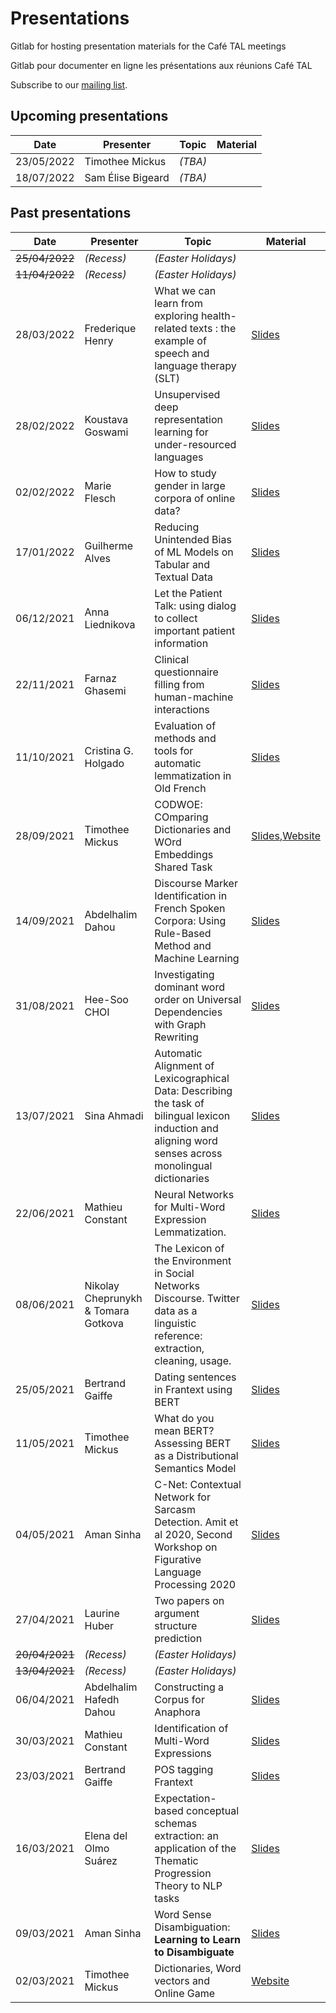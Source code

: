 # Presentations

Gitlab for hosting presentation materials for the Café TAL meetings

Gitlab pour documenter en ligne les présentations aux réunions Café TAL

Subscribe to our [mailing list](https://courrier.atilf.fr/sympa/).

## Upcoming presentations


|Date|Presenter|Topic| Material |
|---|---|---|---|
|23/05/2022| Timothee Mickus | _(TBA)_ ||
|18/07/2022|Sam Élise Bigeard|_(TBA)_||



## Past presentations

|Date|Presenter|Topic|Material|
|---|---|---|---|
|~~25/04/2022~~|_(Recess)_|_(Easter Holidays)_||
|~~11/04/2022~~|_(Recess)_|_(Easter Holidays)_||
|28/03/2022| Frederique Henry | What we can learn from exploring health-related texts : the example of speech and language therapy (SLT) |[Slides](https://github.com/ATILF-UMR7118/CafeTAL/blob/master/slides/reading_group_atilf_mar28.pdf)|
|28/02/2022| Koustava Goswami | Unsupervised deep representation learning for under-resourced languages |[Slides](https://github.com/ATILF-UMR7118/CafeTAL/blob/master/slides/reading_group_atilf_feb28.pdf)|
|02/02/2022| Marie Flesch | How to study gender in large corpora of online data? |[Slides](https://github.com/ATILF-UMR7118/CafeTAL/blob/master/slides/reading_group_atilf_feb02.pdf)|
|17/01/2022| Guilherme Alves |Reducing Unintended Bias of ML Models on Tabular and Textual Data |[Slides](https://github.com/ATILF-UMR7118/CafeTAL/blob/master/slides/reading_group_atilf_jan17.pdf)|
|06/12/2021| Anna Liednikova |Let the Patient Talk: using dialog to collect important patient information |[Slides](https://github.com/ATILF-UMR7118/CafeTAL/blob/master/slides/reading_group_atilf_dec06.pdf)|
|22/11/2021| Farnaz Ghasemi | Clinical questionnaire filling from human-machine interactions |[Slides](https://github.com/ATILF-UMR7118/CafeTAL/blob/master/slides/reading_group_atilf_nov22.pdf)|
|11/10/2021| Cristina G. Holgado |Evaluation of methods and tools for automatic lemmatization in Old French |[Slides](https://github.com/ATILF-UMR7118/CafeTAL/blob/master/slides/reading_group_atilf_oct11.pdf)|
|28/09/2021| Timothee Mickus | CODWOE: COmparing Dictionaries and WOrd Embeddings Shared Task |[Slides](https://github.com/ATILF-UMR7118/CafeTAL/blob/master/slides/reading_group_atilf_sep27.pdf),[Website](https://competitions.codalab.org/competitions/34022)|
|14/09/2021| Abdelhalim Dahou | Discourse Marker Identification in French Spoken Corpora: Using Rule-Based Method and Machine Learning | [Slides](https://github.com/ATILF-UMR7118/CafeTAL/blob/master/slides/reading_group_atilf_sept14.pdf)|
|31/08/2021| Hee-Soo CHOI | Investigating dominant word order on Universal Dependencies with Graph Rewriting | [Slides](https://github.com/ATILF-UMR7118/CafeTAL/blob/master/slides/reading_group_atilf_aug31.pdf) | 
|13/07/2021|Sina Ahmadi|Automatic Alignment of Lexicographical Data: Describing the task of bilingual lexicon induction and aligning word senses across monolingual dictionaries| [Slides](https://github.com/ATILF-UMR7118/CafeTAL/blob/master/slides/reading_group_atilf_july13.pdf) | 
|22/06/2021|Mathieu Constant|Neural Networks for Multi-Word Expression Lemmatization.| [Slides](https://github.com/ATILF-UMR7118/CafeTAL/blob/master/slides/reading_group_atilf_june22.pdf) |
|08/06/2021|Nikolay Cheprunykh & Tomara Gotkova|The Lexicon of the Environment in Social Networks Discourse. Twitter data as a linguistic reference: extraction, cleaning, usage.| [Slides](https://github.com/ATILF-UMR7118/CafeTAL/blob/master/slides/reading_group_atilf_june08.pdf) | 
|25/05/2021|Bertrand Gaiffe|Dating sentences in Frantext using BERT| [Slides](https://github.com/ATILF-UMR7118/CafeTAL/blob/master/slides/reading_group_atilf_may25.pdf) |
|11/05/2021|Timothee Mickus|What do you mean BERT? Assessing BERT as a Distributional Semantics Model| [Slides](https://github.com/ATILF-UMR7118/CafeTAL/blob/master/slides/reading_group_atilf_may11.pdf) |
|04/05/2021|Aman Sinha |C-Net: Contextual Network for Sarcasm Detection. Amit et al 2020, Second Workshop on Figurative Language Processing 2020| [Slides](https://github.com/ATILF-UMR7118/CafeTAL/blob/master/slides/reading_group_atilf_may04.pdf) |
|27/04/2021|Laurine Huber |Two papers on argument structure prediction| [Slides](https://github.com/ATILF-UMR7118/CafeTAL/blob/master/slides/reading_group_atilf_april27.pdf) |
|~~20/04/2021~~|_(Recess)_|_(Easter Holidays)_||
|~~13/04/2021~~|_(Recess)_|_(Easter Holidays)_||
|06/04/2021|Abdelhalim Hafedh Dahou|Constructing a Corpus for Anaphora| [Slides](https://github.com/ATILF-UMR7118/CafeTAL/blob/master/slides/reading_group_atilf_april06.pdf)|
|30/03/2021|Mathieu Constant|Identification of Multi-Word Expressions| [Slides](https://github.com/ATILF-UMR7118/CafeTAL/blob/master/slides/reading_group_atilf_march30.pdf)|
|23/03/2021|Bertrand Gaiffe|POS tagging Frantext| [Slides](https://github.com/ATILF-UMR7118/CafeTAL/blob/master/slides/reading_group_atilf_march23.pdf)|
|16/03/2021|Elena del Olmo Suárez|Expectation-based conceptual schemas extraction: an application of the Thematic Progression Theory to NLP tasks| [Slides](https://github.com/ATILF-UMR7118/CafeTAL/blob/master/slides/reading_group_atilf_march16.pdf)|
|09/03/2021|Aman Sinha|Word Sense Disambiguation: **Learning to Learn to Disambiguate**| [Slides](https://github.com/ATILF-UMR7118/CafeTAL/blob/master/slides/reading_group_atilf_march09.pdf)|
|02/03/2021|Timothee Mickus|Dictionaries, Word vectors and Online Game|[Website](https://blankcrack.atilf.fr)|
